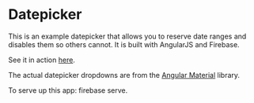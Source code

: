 # Datepicker
This is an example datepicker that allows you to reserve date ranges and disables them so others cannot. It is built with AngularJS and Firebase.

See it in action <a href="https://datepickerdemo.firebaseapp.com/">here</a>.

The actual datepicker dropdowns are from the <a href="https://material.angularjs.org/latest/demo/datepicker">Angular Material</a> library.

To serve up this app: firebase serve.